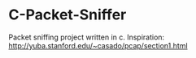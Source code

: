 # C-Packet-Sniffer
Packet sniffing project written in c. Inspiration: http://yuba.stanford.edu/~casado/pcap/section1.html
